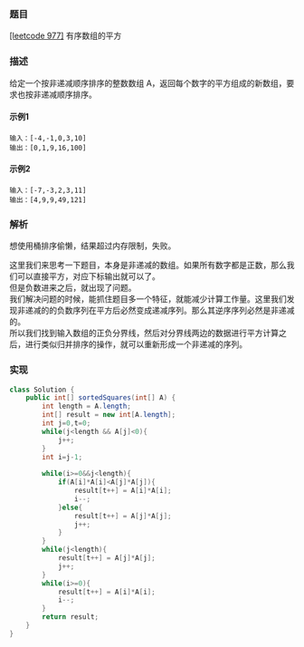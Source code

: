 ### 题目

[[leetcode 977]](https://leetcode-cn.com/problems/squares-of-a-sorted-array/submissions/) 有序数组的平方

### 描述

给定一个按非递减顺序排序的整数数组 A，返回每个数字的平方组成的新数组，要求也按非递减顺序排序。

#### 示例1

````
输入：[-4,-1,0,3,10]
输出：[0,1,9,16,100]
````

#### 示例2

````
输入：[-7,-3,2,3,11]
输出：[4,9,9,49,121]
````

### 解析

想使用桶排序偷懒，结果超过内存限制，失败。

这里我们来思考一下题目，本身是非递减的数组。如果所有数字都是正数，那么我们可以直接平方，对应下标输出就可以了。  
但是负数进来之后，就出现了问题。  
我们解决问题的时候，能抓住题目多一个特征，就能减少计算工作量。这里我们发现非递减的的负数序列在平方后必然变成递减序列。那么其逆序序列必然是非递减的。  
所以我们找到输入数组的正负分界线，然后对分界线两边的数据进行平方计算之后，进行类似归并排序的操作，就可以重新形成一个非递减的序列。

### 实现

```java
class Solution {
    public int[] sortedSquares(int[] A) {
        int length = A.length;
        int[] result = new int[A.length];
        int j=0,t=0;
        while(j<length && A[j]<0){
            j++;
        }
        int i=j-1;
        
        while(i>=0&&j<length){
            if(A[i]*A[i]<A[j]*A[j]){
                result[t++] = A[i]*A[i];
                i--;
            }else{
                result[t++] = A[j]*A[j];
                j++;
            }
        }
        while(j<length){
            result[t++] = A[j]*A[j];
            j++;    
        }
        while(i>=0){           
            result[t++] = A[i]*A[i];
            i--;
        }
        return result;
    }
}
```
